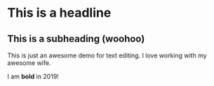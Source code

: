 # This is a headline

## This is a subheading (woohoo)

This is just an awesome demo for text editing. I love working with my awesome wife.

I am **bold** in 2019!
